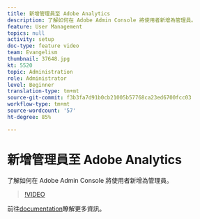 ```yaml
---
title: 新增管理員至 Adobe Analytics
description: 了解如何在 Adobe Admin Console 將使用者新增為管理員。
feature: User Management
topics: null
activity: setup
doc-type: feature video
team: Evangelism
thumbnail: 37648.jpg
kt: 5520
topic: Administration
role: Administrator
level: Beginner
translation-type: tm+mt
source-git-commit: f3b3fa7d91b0cb21005b57768ca23ed6700fcc03
workflow-type: tm+mt
source-wordcount: '57'
ht-degree: 85%

---
```



# 新增管理員至 Adobe Analytics

了解如何在 Adobe Admin Console 將使用者新增為管理員。

>[!VIDEO](https://video.tv.adobe.com/v/37648/?quality=12&learn=on)

前往[documentation](https://helpx.adobe.com/tw/enterprise/using/admin-console.html)瞭解更多資訊。
